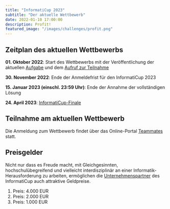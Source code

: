 ```yaml
---
title: "InformatiCup 2023"
subtitle: "Der aktuelle Wettbewerb"
date: 2022-01-10 17:00:00
description: Profit!
featured_image: "/images/challenges/profit.png"
---
```


## Zeitplan des aktuellen Wettbewerbs

**01\. Oktober 2022**: Start des Wettbewerbs mit der Veröffentlichung der aktuellen [Aufgabe](https://github.com/informatiCup/informatiCup2023/blob/main/informatiCup%202023%20-%20Profit!.pdf) und dem [Aufruf zur Teilnahme](https://github.com/informatiCup/informatiCup2023/blob/main/cfp-InformatiCup_2023.pdf)

**30\. November 2022**: Ende der Anmeldefrist für den InformatiCup 2023

**15\. Januar 2023 (einschl. 23:59 Uhr)**: Ende der Annahme der vollständigen Lösung

**24\. April 2023**: [InformatiCup-Finale](/finals/final-2023)

## Teilnahme am aktuellen Wettbewerb

Die Anmeldung zum Wettbewerb findet über das Online-Portal [Teammates](https://teams.informaticup.de/) statt.

## Preisgelder

Nicht nur dass es Freude macht, mit Gleichgesinnten, hochschulübegreifend und vielleicht interdisziplinär an einer Informatik-Herausforderung zu arbeiten, ermöglichen die [Unternehmenspartner](/sponsors) des InformatiCup auch attraktive Geldpreise.

1. Preis: 4.000 EUR
2. Preis: 2.000 EUR
3. Preis: 1.000 EUR
